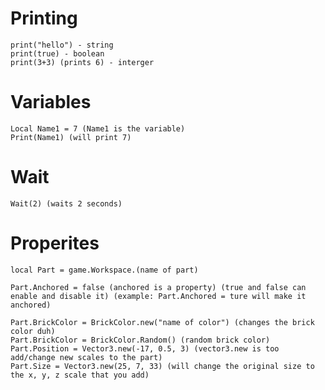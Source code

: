 # Printing

```
print("hello") - string
print(true) - boolean
print(3+3) (prints 6) - interger
```

# Variables

```
Local Name1 = 7 (Name1 is the variable)
Print(Name1) (will print 7)
```

# Wait

```Wait(2) (waits 2 seconds)```

# Properites

```
local Part = game.Workspace.(name of part)

Part.Anchored = false (anchored is a property) (true and false can enable and disable it) (example: Part.Anchored = ture will make it anchored)

Part.BrickColor = BrickColor.new("name of color") (changes the brick color duh)
Part.BrickColor = BrickColor.Random() (random brick color)
Part.Position = Vector3.new(-17, 0.5, 3) (vector3.new is too add/change new scales to the part)
Part.Size = Vector3.new(25, 7, 33) (will change the original size to the x, y, z scale that you add)
```
